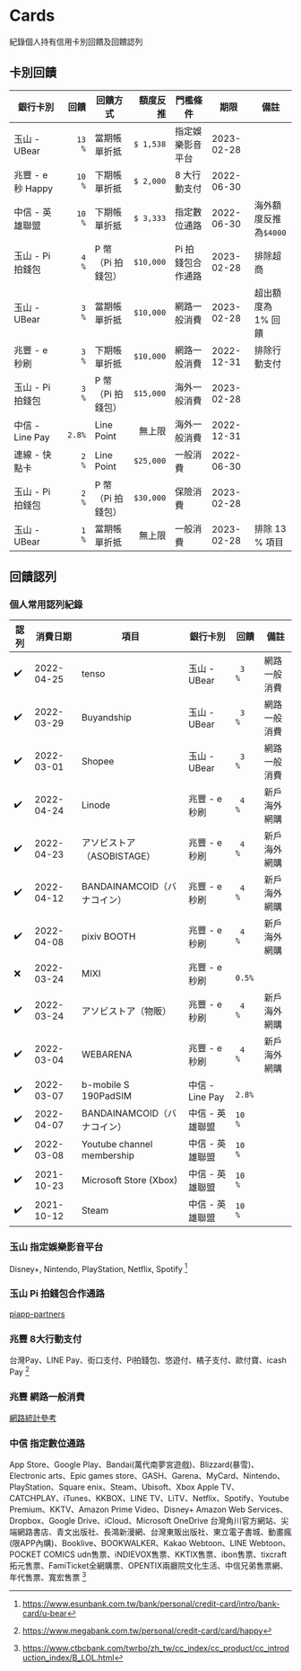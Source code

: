 # Cards

紀錄個人持有信用卡別回饋及回饋認列


## 卡別回饋

銀行卡別           | 回饋   | 回饋方式        | 額度反推  | 門檻條件         | 期限        | 備註
-----------------|------:|---------------|--------:|----------------|------------|-----
玉山 - UBear      |`13  %`| 當期帳單折抵     |`$ 1,538`| 指定娛樂影音平台   | 2023-02-28
兆豐 - e 秒 Happy　|`10  %`| 下期帳單折抵     |`$ 2,000`| 8 大行動支付　    | 2022-06-30
中信 - 英雄聯盟     |`10  %`| 下期帳單折抵     |`$ 3,333`| 指定數位通路      | 2022-06-30 | 海外額度反推為`$4000`
玉山 - Pi 拍錢包　  |` 4  %`| P 幣（Pi 拍錢包）|`$10,000`| Pi 拍錢包合作通路　| 2023-02-28 | 排除超商
玉山 - UBear      |` 3  %`| 當期帳單折抵     |`$10,000`| 網路一般消費      | 2023-02-28 | 超出額度為 1% 回饋
兆豐 - e 秒刷      |` 3  %`| 下期帳單折抵     |`$10,000`| 網路一般消費      | 2022-12-31 | 排除行動支付
玉山 - Pi 拍錢包　  |` 3  %`| P 幣（Pi 拍錢包）|`$15,000`| 海外一般消費      | 2023-02-28
中信 - Line Pay   |` 2.8%`| Line Point    | 無上限　  | 海外一般消費      | 2022-12-31
連線 - 快點卡　     |` 2  %`| Line Point    |`$25,000`| 一般消費         | 2022-06-30
玉山 - Pi 拍錢包　  |` 2  %`| P 幣（Pi 拍錢包）|`$30,000`| 保險消費         | 2023-02-28
玉山 - UBear      |` 1  %`| 當期帳單折抵     | 無上限　  | 一般消費         | 2023-02-28 | 排除 13 % 項目


## 回饋認列

### 個人常用認列紀錄

認列 | 消費日期     | 項目                        | 銀行卡別         | 回饋   | 備註
----|------------|----------------------------|----------------|-------|-
✔️  | 2022-04-25 | tenso                      | 玉山 - UBear    |` 3  %`| 網路一般消費
✔️  | 2022-03-29 | Buyandship                 | 玉山 - UBear    |` 3  %`| 網路一般消費
✔️  | 2022-03-01 | Shopee                     | 玉山 - UBear    |` 3  %`| 網路一般消費
✔️  | 2022-04-24 | Linode                     | 兆豐 - e 秒刷    |` 4  %`| 新戶海外網購
✔️  | 2022-04-23 | アソビストア（ASOBISTAGE）     | 兆豐 - e 秒刷    |` 4  %`| 新戶海外網購
✔️  | 2022-04-12 | BANDAINAMCOID（バナコイン）　  | 兆豐 - e 秒刷    |` 4  %`| 新戶海外網購
✔️  | 2022-04-08 | pixiv BOOTH                | 兆豐 - e 秒刷    |` 4  %`| 新戶海外網購
❌  | 2022-03-24 | MIXI                       | 兆豐 - e 秒刷    |` 0.5%`
✔️  | 2022-03-24 | アソビストア（物販）            | 兆豐 - e 秒刷    |` 4  %`| 新戶海外網購
✔️  | 2022-03-04 | WEBARENA                   | 兆豐 - e 秒刷    |` 4  %`| 新戶海外網購
✔️  | 2022-03-07 | b-mobile S 190PadSIM       | 中信 - Line Pay |` 2.8%`
✔️  | 2022-04-07 | BANDAINAMCOID（バナコイン）　  | 中信 - 英雄聯盟   |`10  %`
✔️  | 2022-03-08 | Youtube channel membership | 中信 - 英雄聯盟   |`10  %`
✔️  | 2021-10-23 | Microsoft Store (Xbox)     | 中信 - 英雄聯盟   |`10  %`
✔️  | 2021-10-12 | Steam                      | 中信 - 英雄聯盟   |`10  %`


### 玉山 指定娛樂影音平台

Disney+, Nintendo, PlayStation, Netflix, Spotify [^esun-ubear-website]


### 玉山 Pi 拍錢包合作通路

[piapp-partners](https://www.piapp.com.tw/enterprise/partners)


### 兆豐 8大行動支付

台灣Pay、LINE Pay、街口支付、Pi拍錢包、悠遊付、橘子支付、歐付寶、icash Pay [^mega-ehappy-website]


### 兆豐 網路一般消費

[網路統計參考](https://docs.google.com/spreadsheets/d/e/2PACX-1vRKRbikGbmzN266nhb4mJcRw2-LYG3qODVmzMGFZKLVf3MrKoBJI74NaBlSX9nOsq8HOhSFOEy0n8TF/pubhtml)


### 中信 指定數位通路

App Store、Google Play、Bandai(萬代南夢宮遊戲)、Blizzard(暴雪)、Electronic arts、Epic games store、GASH、Garena、MyCard、Nintendo、PlayStation、Square enix、Steam、Ubisoft、Xbox
Apple TV、CATCHPLAY、iTunes、KKBOX、LINE TV、LiTV、Netflix、Spotify、Youtube Premium、KKTV、Amazon Prime Video、Disney+
Amazon Web Services、Dropbox、Google Drive、iCloud、Microsoft OneDrive
台灣角川官方網站、尖端網路書店、青文出版社、長鴻新漫網、台灣東販出版社、東立電子書城、動畫瘋(限APP內購)、Booklive、BOOKWALKER、Kakao Webtoon、LINE Webtoon、POCKET COMICS
udn售票、iNDIEVOX售票、KKTIX售票、ibon售票、tixcraft拓元售票、FamiTicket全網購票、OPENTIX兩廳院文化生活、中信兄弟售票網、年代售票、寬宏售票
[^ctbc-lol-website]


[^esun-ubear-website]: https://www.esunbank.com.tw/bank/personal/credit-card/intro/bank-card/u-bear
[^ctbc-lol-website]: https://www.ctbcbank.com/twrbo/zh_tw/cc_index/cc_product/cc_introduction_index/B_LOL.html
[^mega-ehappy-website]: https://www.megabank.com.tw/personal/credit-card/card/happy
